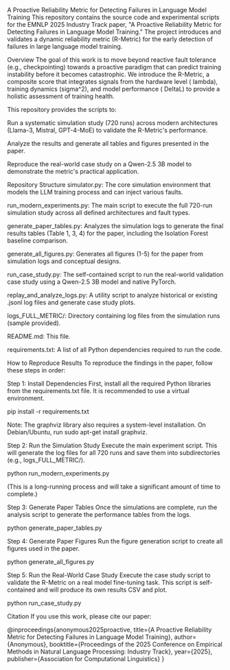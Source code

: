 A Proactive Reliability Metric for Detecting Failures in Language Model Training
This repository contains the source code and experimental scripts for the EMNLP 2025 Industry Track paper, "A Proactive Reliability Metric for Detecting Failures in Language Model Training." The project introduces and validates a dynamic reliability metric (R-Metric) for the early detection of failures in large language model training.

Overview
The goal of this work is to move beyond reactive fault tolerance (e.g., checkpointing) towards a proactive paradigm that can predict training instability before it becomes catastrophic. We introduce the R-Metric, a composite score that integrates signals from the hardware level (
lambda), training dynamics (sigma^2), and model performance (
DeltaL) to provide a holistic assessment of training health.

This repository provides the scripts to:

Run a systematic simulation study (720 runs) across modern architectures (Llama-3, Mistral, GPT-4-MoE) to validate the R-Metric's performance.

Analyze the results and generate all tables and figures presented in the paper.

Reproduce the real-world case study on a Qwen-2.5 3B model to demonstrate the metric's practical application.

Repository Structure
simulator.py: The core simulation environment that models the LLM training process and can inject various faults.

run_modern_experiments.py: The main script to execute the full 720-run simulation study across all defined architectures and fault types.

generate_paper_tables.py: Analyzes the simulation logs to generate the final results tables (Table 1, 3, 4) for the paper, including the Isolation Forest baseline comparison.

generate_all_figures.py: Generates all figures (1-5) for the paper from simulation logs and conceptual designs.

run_case_study.py: The self-contained script to run the real-world validation case study using a Qwen-2.5 3B model and native PyTorch.

replay_and_analyze_logs.py: A utility script to analyze historical or existing .jsonl log files and generate case study plots.

logs_FULL_METRIC/: Directory containing log files from the simulation runs (sample provided).

README.md: This file.

requirements.txt: A list of all Python dependencies required to run the code.

How to Reproduce Results
To reproduce the findings in the paper, follow these steps in order:

Step 1: Install Dependencies
First, install all the required Python libraries from the requirements.txt file. It is recommended to use a virtual environment.

pip install -r requirements.txt

Note: The graphviz library also requires a system-level installation. On Debian/Ubuntu, run sudo apt-get install graphviz.

Step 2: Run the Simulation Study
Execute the main experiment script. This will generate the log files for all 720 runs and save them into subdirectories (e.g., logs_FULL_METRIC/).

python run_modern_experiments.py

(This is a long-running process and will take a significant amount of time to complete.)

Step 3: Generate Paper Tables
Once the simulations are complete, run the analysis script to generate the performance tables from the logs.

python generate_paper_tables.py

Step 4: Generate Paper Figures
Run the figure generation script to create all figures used in the paper.

python generate_all_figures.py

Step 5: Run the Real-World Case Study
Execute the case study script to validate the R-Metric on a real model fine-tuning task. This script is self-contained and will produce its own results CSV and plot.

python run_case_study.py

Citation
If you use this work, please cite our paper:

@inproceedings{anonymous2025proactive,
  title={A Proactive Reliability Metric for Detecting Failures in Language Model Training},
  author={Anonymous},
  booktitle={Proceedings of the 2025 Conference on Empirical Methods in Natural Language Processing: Industry Track},
  year={2025},
  publisher={Association for Computational Linguistics}
}
